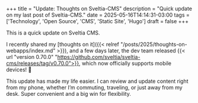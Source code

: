 +++
title = "Update: Thoughts on Sveltia-CMS"
description = "Quick update on my last post of Sveltia-CMS."
date = 2025-05-16T14:14:31-03:00
tags = ['Technology', 'Open Source', 'CMS', 'Static Site', 'Hugo']
draft = false
+++

This is a quick update on Sveltia CMS.

I recently shared my [thoughts on it]({{< relref "/posts/2025/thoughts-on-webapps/index.md" >}}), and a few days later, the dev team released {{< url "version 0.70.0" "https://github.com/sveltia/sveltia-cms/releases/tag/v0.70.0">}}, which now officially supports mobile devices! 📱

This update has made my life easier. I can review and update content right from my phone, whether I’m commuting, traveling, or just away from my desk. Super convenient and a big win for flexibility.